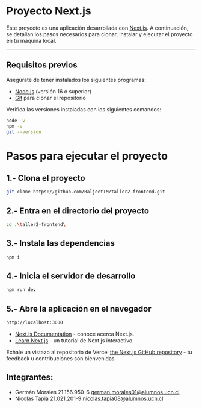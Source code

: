 # Proyecto Next.js

Este proyecto es una aplicación desarrollada con [Next.js](https://nextjs.org/). A continuación, se detallan los pasos necesarios para clonar, instalar y ejecutar el proyecto en tu máquina local.

---

## Requisitos previos

Asegúrate de tener instalados los siguientes programas:

- [Node.js](https://nodejs.org/) (versión 16 o superior)
- [Git](https://git-scm.com/) para clonar el repositorio

Verifica las versiones instaladas con los siguientes comandos:

```bash
node -v
npm -v
git --version
```

# Pasos para ejecutar el proyecto

## 1.- Clona el proyecto

```bash
git clone https://github.com/BaljeetTM/taller2-frontend.git
```

## 2.- Entra en el directorio del proyecto
```bash
cd .\taller2-frontend\
```

## 3.- Instala las dependencias
```bash
npm i
```

## 4.- Inicia el servidor de desarrollo
```bash
npm run dev
```

## 5.- Abre la aplicación en el navegador
```bash
http://localhost:3000
```

- [Next.js Documentation](https://nextjs.org/docs) - conoce acerca Next.js.
- [Learn Next.js](https://nextjs.org/learn) - un tutorial de Next.js interactivo.

Echale un vistazo al repositorio de Vercel [the Next.js GitHub repository](https://github.com/vercel/next.js) - tu feedback u contribuciones son bienvenidas

## Integrantes:
- Germán Morales 21.156.950-6 german.morales01@alumnos.ucn.cl
- Nicolas Tapia 21.021.201-9 nicolas.tapia08@alumnos.ucn.cl
